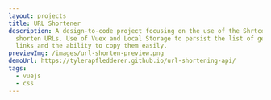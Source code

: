 ```yaml
---
layout: projects
title: URL Shortener
description: A design-to-code project focusing on the use of the Shrtcode API to
  shorten URLs. Use of Vuex and Local Storage to persist the list of generated
  links and the ability to copy them easily.
previewImg: /images/url-shorten-preview.png
demoUrl: https://tylerapfledderer.github.io/url-shortening-api/
tags:
  - vuejs
  - css
---
```

